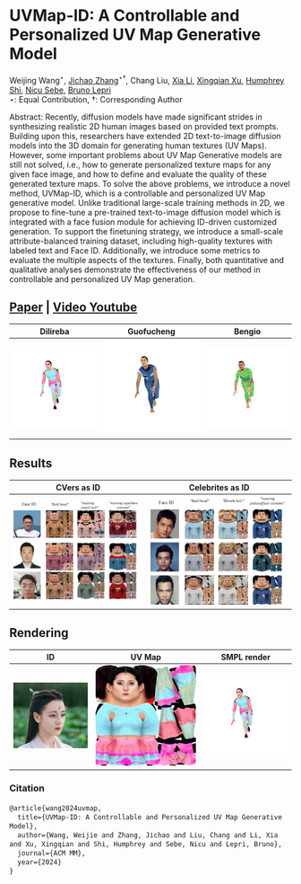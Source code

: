# UVMap-ID: A Controllable and Personalized UV Map Generative Model

Weijing Wang$^\star$, [Jichao Zhang](https://scholar.google.com/citations?user=SPEECTIAAAAJ&hl=en)$^\star$$^\dagger$, 
Chang Liu, [Xia Li](https://xialipku.github.io/), [Xingqian Xu](https://scholar.google.com/citations?user=s1X82zMAAAAJ&hl=en&oi=ao), 
[Humphrey Shi](https://www.humphreyshi.com/), [Nicu Sebe](http://disi.unitn.it/~sebe/), [Bruno Lepri](https://scholar.google.com/citations?user=JfcopG0AAAAJ&hl=en&oi=ao)<br>
$\star$: Equal Contribution, $\dagger$: Corresponding Author <br>

Abstract: Recently, diffusion models have made significant strides in synthesizing realistic 2D human images based on provided text prompts. Building upon this, researchers have extended 2D text-to-image diffusion models into the 3D domain for generating human textures (UV Maps). 
However, some important problems about UV Map Generative models are still not solved, i.e., how to generate personalized texture maps for any given face image, and how to define and evaluate the quality of these generated texture maps. 
To solve the above problems, we introduce a novel method, UVMap-ID, which is a controllable and personalized UV Map generative model. Unlike traditional large-scale training methods in 2D, we propose to fine-tune a pre-trained text-to-image diffusion model which is integrated with a face fusion module for achieving ID-driven customized generation. 
To support the finetuning strategy, we introduce a small-scale attribute-balanced training dataset, including high-quality textures with labeled text and Face ID. 
Additionally, we introduce some metrics to evaluate the multiple aspects of the textures. Finally, both quantitative and qualitative analyses demonstrate the effectiveness of our method in controllable and personalized UV Map generation. 



## [Paper](https://arxiv.org/abs/2404.14568) | [Video Youtube](https://www.youtube.com/watch?v=KCHUWPtBe9o)


 Dilireba            |         Guofucheng         |  Bengio 
:-------------------------:|:--------------------------:|:-------------------------:
![](./imgs/dilireba3.gif)  | ![](./imgs/guofucheng.gif) |  ![](./imgs/bengio.gif)

## Results

 CVers as ID            |             Celebrites as ID             
:-------------------------:|:----------------------------------------:|
<img src="./imgs/test1.png" width="400">  | <img src="./imgs/test3.png" width="400"> | 

## Rendering

 ID            |           UV Map           |  SMPL render 
:-------------------------:|:--------------------------:|:-------------------------:
<img src="./imgs/dilireba.png" width="400">  | ![](./imgs/dilireba2.png) |  ![](./imgs/dilireba3.gif)

### Citation

```
@article{wang2024uvmap,
  title={UVMap-ID: A Controllable and Personalized UV Map Generative Model},
  author={Wang, Weijie and Zhang, Jichao and Liu, Chang and Li, Xia and Xu, Xingqian and Shi, Humphrey and Sebe, Nicu and Lepri, Bruno},
  journal={ACM MM},
  year={2024}
}
```